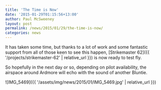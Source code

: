```yaml
---
title: 'The Time is Now'
date: '2015-01-29T01:15:56+13:00'
author: Paul McSweeney
layout: post
permalink: /news/2015/01/29/the-time-is-now/
categories: news
---
```


It has taken some time, but thanks to a lot of work and some fantastic support from all of those keen to see this happen, [Strikemaster 62]({{ '/projects/strikemaster-62' | relative_url }}) is now ready to test fly. 

So hopefully in the next day or so, depending on pilot availability, the airspace around Ardmore will echo with the sound of another Bluntie.

![IMG_5469]({{ '/assets/img/news/2015/01/IMG_5469.jpg' | relative_url }})
